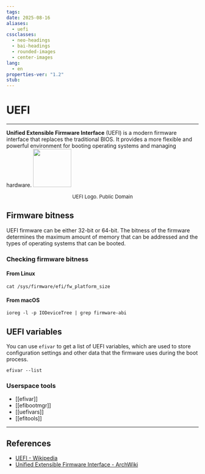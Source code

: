 ```yaml
---
tags: 
date: 2025-08-16
aliases:
  - uefi
cssclasses:
  - neo-headings
  - bai-headings
  - rounded-images
  - center-images
lang:
  - en
properties-ver: "1.2"
stub:
---
```

# UEFI

***
**Unified Extensible Firmware Interface** (UEFI) is a modern firmware interface that replaces the traditional BIOS. It provides a more flexible and powerful environment for booting operating systems and managing hardware.
<img src="https://upload.wikimedia.org/wikipedia/commons/thumb/8/89/Logo_of_the_UEFI_Forum.svg/1920px-Logo_of_the_UEFI_Forum.svg.png" width="100px"><p style="text-align: center; font-size: small;margin: 0px;">UEFI Logo. Public Domain</p>

## Firmware bitness
UEFI firmware can be either 32-bit or 64-bit. The bitness of the firmware determines the maximum amount of memory that can be addressed and the types of operating systems that can be booted.

### Checking firmware bitness
#### From Linux
```
cat /sys/firmware/efi/fw_platform_size
```

#### From macOS
```
ioreg -l -p IODeviceTree | grep firmware-abi
```

## UEFI  variables
You can use `efivar` to get a list of UEFI variables, which are used to store configuration settings and other data that the firmware uses during the boot process.

```
efivar --list
```

### Userspace tools
- [[efivar]]
- [[efibootmgr]]
- [[uefivars]]
- [[efitools]]

***
## References
- [UEFI - Wikipedia](https://en.wikipedia.org/wiki/UEFI)
- [Unified Extensible Firmware Interface - ArchWiki](https://wiki.archlinux.org/title/Unified_Extensible_Firmware_Interface)